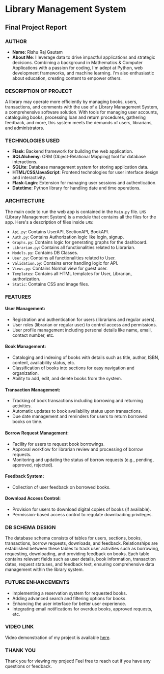 # Library Management System

## Final Project Report

### AUTHOR
- **Name**: Rishu Raj Gautam
- **About Me**: I leverage data to drive impactful applications and strategic decisions. Combining a background in Mathematics & Computer Applications with a passion for coding, I'm adept at Python, web development frameworks, and machine learning. I'm also enthusiastic about education, creating content to empower others.

### DESCRIPTION OF PROJECT
A library may operate more efficiently by managing books, users, transactions, and comments with the use of a Library Management System, a comprehensive software solution. With tools for managing user accounts, cataloguing books, processing loan and return procedures, gathering feedback, and more, this system meets the demands of users, librarians, and administrators.

### TECHNOLOGIES USED
- **Flask**: Backend framework for building the web application.
- **SQLAlchemy**: ORM (Object-Relational Mapping) tool for database interactions.
- **SQLite**: Database management system for storing application data.
- **HTML/CSS/JavaScript**: Frontend technologies for user interface design and interactivity.
- **Flask-Login**: Extension for managing user sessions and authentication.
- **Datetime**: Python library for handling date and time operations.

### ARCHITECTURE
The main code to run the web app is contained in the `Main.py` file. `LMS` (Library Management System) is a module that contains all the files for the app. Here's a description of files inside `LMS`:
- `Api.py`: Contains UserAPI, SectionAPI, BookAPI.
- `Auth.py`: Contains Authorization logic like login, signup.
- `Graphs.py`: Contains logic for generating graphs for the dashboard.
- `Librarian.py`: Contains all functionalities related to Librarian.
- `Models.py`: Contains DB Classes.
- `User.py`: Contains all functionalities related to User.
- `Validation.py`: Contains error handling logic for API.
- `Views.py`: Contains Normal view for guest user.
- `Templates`: Contains all HTML templates for User, Librarian, authorization.
- `Static`: Contains CSS and image files.

### FEATURES
#### User Management:
- Registration and authentication for users (librarians and regular users).
- User roles (librarian or regular user) to control access and permissions.
- User profile management including personal details like name, email, contact number, etc.

#### Book Management:
- Cataloging and indexing of books with details such as title, author, ISBN, content, availability status, etc.
- Classification of books into sections for easy navigation and organization.
- Ability to add, edit, and delete books from the system.

#### Transaction Management:
- Tracking of book transactions including borrowing and returning activities.
- Automatic updates to book availability status upon transactions.
- Due date management and reminders for users to return borrowed books on time.

#### Borrow Request Management:
- Facility for users to request book borrowings.
- Approval workflow for librarian review and processing of borrow requests.
- Monitoring and updating the status of borrow requests (e.g., pending, approved, rejected).

#### Feedback System:
- Collection of user feedback on borrowed books.

#### Download Access Control:
- Provision for users to download digital copies of books (if available).
- Permission-based access control to regulate downloading privileges.

### DB SCHEMA DESIGN
The database schema consists of tables for users, sections, books, transactions, borrow requests, downloads, and feedback. Relationships are established between these tables to track user activities such as borrowing, requesting, downloading, and providing feedback on books. Each table contains relevant fields such as user details, book information, transaction dates, request statuses, and feedback text, ensuring comprehensive data management within the library system.

### FUTURE ENHANCEMENTS
- Implementing a reservation system for requested books.
- Adding advanced search and filtering options for books.
- Enhancing the user interface for better user experience.
- Integrating email notifications for overdue books, approved requests, etc.

### VIDEO LINK
Video demonstration of my project is available [here](https://youtu.be/F5NynPbNYl0).

### THANK YOU
Thank you for viewing my project! Feel free to reach out if you have any questions or feedback.
